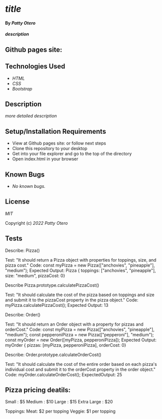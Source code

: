 # _title_

#### By _**Patty Otero**_

#### _description_

## Github pages site: 

## Technologies Used

* _HTML_
* _CSS_
* _Bootstrap_

## Description

_more detailed description_

## Setup/Installation Requirements

* View at Github pages site:  or follow next steps
* Clone this repository to your desktop
* Get into your file explorer and go to the top of the directory
* Open index.html in your browser

## Known Bugs

* _No known bugs._

## License

_MIT_

Copyright (c) _2022_ _Patty Otero_

## Tests
Describe: Pizza()

Test: "It should return a Pizza object with properties for toppings, size, and pizza cost."
Code: const myPizza = new Pizza(["anchovies", "pineapple"], "medium");
Expected Output: Pizza { toppings: ["anchovies", "pineapple"], size: "medium", pizzaCost: 0}

Describe Pizza.prototype.calculatePizzaCost()

Test: "It should calculate the cost of the pizza based on toppings and size and submit it to the pizzaCost property in the pizza object."
Code: myPizza.calculatePizzaCost();
Expected Output: 13

Describe: Order()

Test: "It should return an Order object with a property for pizzas and orderCost."
Code: const myPizza = new Pizza(["anchovies", "pineapple"], "medium"); const pepperoniPizza = new Pizza(["pepperoni"], "medium"); const myOrder = new Order([myPizza, pepperoniPizza]);
Expected Output: myOrder { pizzas: [myPizza, pepperoniPizza], orderCost: 0}

Describe: Order.prototype.calculateOrderCost()

Test: "It should calculate the cost of the entire order based on each pizza's individual cost and submit it to the orderCost property in the order object."
Code: myOrder.calculateOrderCost();
ExpectedOutput: 25


## Pizza pricing deatils:
Small : $5
Medium : $10
Large : $15
Extra Large : $20

Toppings:
Meat: $2 per topping
Veggie: $1 per topping
